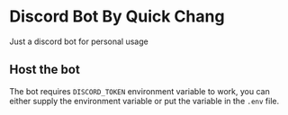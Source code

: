 # Discord Bot By Quick Chang

Just a discord bot for personal usage

## Host the bot

The bot requires `DISCORD_TOKEN` environment variable to work, you can either supply the environment variable or put the variable in the `.env` file.
